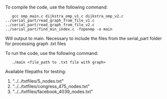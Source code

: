 To compile the code, use the following command:
```console
   gcc omp_main.c dijkstra_omp_v1.c dijkstra_omp_v2.c ../serial_part/read_graph_from_file_v1.c ../serial_part/read_graph_from_file_v2.c ../serial_part/find_min_index.c -fopenmp -o main
```
Will output to main. Necessary to include the files from the serial_part folder for processing graph .txt files

To run the code, use the following command:
```console
   ./main <file_path to .txt file with graph>
```
   Available filepaths for testing: 
   1. "../../txtfiles/5_nodes.txt"
   2. "../../txtfiles/congress_475_nodes.txt"
   3. "../../txtfiles/facebook_4039_nodes.txt"
